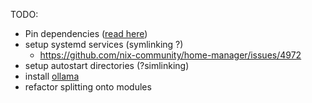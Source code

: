 TODO:
- Pin dependencies ([read here](https://nix.dev/tutorials/first-steps/towards-reproducibility-pinning-nixpkgs.html))
- setup systemd services (symlinking ?)
    - https://github.com/nix-community/home-manager/issues/4972
- setup autostart directories (?simlinking)
- install [ollama](https://search.nixos.org/packages?channel=23.11&show=ollama&from=0&size=50&sort=relevance&type=packages&query=ollama)
- refactor splitting onto modules
